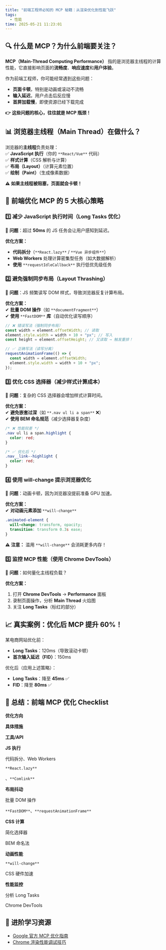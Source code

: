 ```yaml
---
title: "前端工程师必知的 MCP 秘籍：从渲染优化到性能飞跃"
tags:
  - 性能
time: 2025-05-21 11:23:01
---
```


## 🔍 什么是 MCP？为什么前端要关注？

**MCP（Main-Thread Computing Performance）** 指的是浏览器主线程的计算性能，它直接影响页面的**流畅度**、**响应速度**和**用户体验**。

作为前端工程师，你可能经常遇到这些问题：

- **页面卡顿**，特别是动画或滚动不流畅
- **输入延迟**，用户点击后反应慢
- **首屏加载慢**，即使资源已经下载完成

**👉** **这些问题的核心，往往就是 MCP 瓶颈！**

## 📊 浏览器主线程（Main Thread）在做什么？

浏览器的**主线程**负责处理：  
✅ **JavaScript 执行**（你的 `**React/Vue**` 代码）  
✅ **样式计算**（CSS 解析与计算）  
✅ **布局（Layout）**（计算元素位置）  
✅ **绘制（Paint）**（生成像素数据）

**⚠️** **如果主线程被阻塞，页面就会卡顿！**

## 🚀 前端优化 MCP 的 5 大核心策略

### 1️⃣ 减少 JavaScript 执行时间（Long Tasks 优化）

📌 **问题**：超过 **50ms** 的 JS 任务会让用户感知到延迟。

**优化方案：**

- **代码拆分**（`**React.lazy**` / `**Vue 异步组件**`）
- **Web Workers** 处理计算密集型任务（如大数据解析）
- **使用** `**requestIdleCallback**` 执行低优先级任务

### 2️⃣ 避免强制同步布局（Layout Thrashing）

📌 **问题**：JS 频繁读写 DOM 样式，导致浏览器反复计算布局。

**优化方案：**  
✔ **批量 DOM 操作**（如 `**documentFragment**`）  
✔ **使用** `**FastDOM**` **库**（自动优化读写顺序）

```javascript
// ❌ 错误写法（强制同步布局）
const width = element.offsetWidth; // 读取
element.style.width = width + 10 + "px"; // 写入
const height = element.offsetHeight; // 又读取 → 触发重排！

// ✅ 正确写法（读写分离）
requestAnimationFrame(() => {
  const width = element.offsetWidth;
  element.style.width = width + 10 + "px";
});
```

### 3️⃣ 优化 CSS 选择器（减少样式计算成本）

📌 **问题**：复杂的 CSS 选择器会增加样式计算时间。

**优化方案：**  
✔ **避免嵌套过深**（如 `**.nav ul li a span**` ❌）  
✔ **使用 BEM 命名规范**（减少选择器复杂度）

```css
/* ❌ 性能较差 */
.nav ul li a span.highlight {
  color: red;
}

/* ✅ 优化后 */
.nav__link--highlight {
  color: red;
}
```

### 4️⃣ 使用 will-change 提示浏览器优化

📌 **问题**：动画卡顿，因为浏览器没提前准备 GPU 加速。

**优化方案：**  
✔ **对动画元素添加** `**will-change**`

```css
.animated-element {
  will-change: transform, opacity;
  transition: transform 0.3s ease;
}
```

**⚠️** **注意：** 滥用 `**will-change**` 会消耗更多内存！

### 5️⃣ 监控 MCP 性能（使用 Chrome DevTools）

📌 **问题**：如何量化主线程负载？

**优化方案：**

1.  打开 **Chrome DevTools** → **Performance** 面板
2.  录制页面操作，分析 **Main Thread** 火焰图
3.  关注 **Long Tasks**（标红的部分）

## 📈 真实案例：优化后 MCP 提升 60%！

某电商网站优化前：

- **Long Tasks**：120ms（导致滚动卡顿）
- **首次输入延迟（FID）**：150ms

优化后（应用上述策略）：

- **Long Tasks**：降至 **45ms** ✅
- **FID**：降至 **80ms** ✅

## 🎯 总结：前端 MCP 优化 Checklist

**优化方向**

**具体措施**

**工具/API**

**JS 执行**

代码拆分、Web Workers

`**React.lazy**`

、`**Comlink**`

**布局抖动**

批量 DOM 操作

`**FastDOM**`、`**requestAnimationFrame**`

**CSS 计算**

简化选择器

BEM 命名法

**动画性能**

`**will-change**`

CSS 硬件加速

**性能监控**

分析 Long Tasks

Chrome DevTools

## 🚀 进阶学习资源

- [Google 官方 MCP 优化指南](https://web.dev/optimize-long-tasks/)
- [Chrome 渲染性能调试技巧](https://developer.chrome.com/docs/devtools/performance/)
